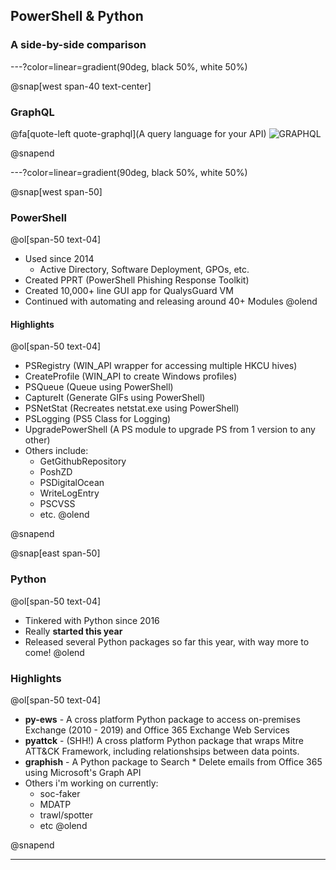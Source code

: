 ## PowerShell & Python

### A side-by-side comparison

---?color=linear=gradient(90deg, black 50%, white 50%)

@snap[west span-40 text-center]

### GraphQL
@fa[quote-left quote-graphql](A query language for your API)
![GRAPHQL](assets/img/graphql.png)

@snapend

---?color=linear=gradient(90deg, black 50%, white 50%)

@snap[west span-50]

### PowerShell

@ol[span-50 text-04]
* Used since 2014
  * Active Directory, Software Deployment, GPOs, etc.
* Created PPRT (PowerShell Phishing Response Toolkit)
* Created 10,000+ line GUI app for QualysGuard VM
* Continued with automating and releasing around 40+ Modules
@olend

#### Highlights

@ol[span-50 text-04]
* PSRegistry (WIN_API wrapper for accessing multiple HKCU hives)
* CreateProfile (WIN_API to create Windows profiles)
* PSQueue (Queue using PowerShell)
* CaptureIt (Generate GIFs using PowerShell)
* PSNetStat (Recreates netstat.exe using PowerShell)
* PSLogging (PS5 Class for Logging)
* UpgradePowerShell (A PS module to upgrade PS from 1 version to any other)
* Others include:
  * GetGithubRepository
  * PoshZD
  * PSDigitalOcean
  * WriteLogEntry
  * PSCVSS
  * etc.
@olend

@snapend

@snap[east span-50]

### Python

@ol[span-50 text-04]
* Tinkered with Python since 2016
* Really **started this year**
* Released several Python packages so far this year, with way more to come!
@olend

### Highlights

@ol[span-50 text-04]
* **py-ews** - A cross platform Python package to access on-premises Exchange (2010 - 2019) and Office 365 Exchange Web Services
* **pyattck** - (SHH!) A cross platform Python package that wraps Mitre ATT&CK Framework, including relationshsips between data points.
* **graphish** - A Python package to Search * Delete emails from Office 365 using Microsoft's Graph API
* Others i'm working on currently:
  * soc-faker
  * MDATP
  * trawl/spotter
  * etc
@olend

@snapend

---
